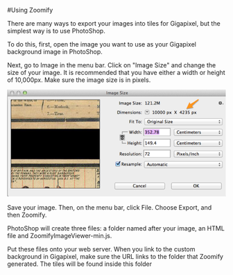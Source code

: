 #Using Zoomify

There are many ways to export your images into tiles for Gigapixel, but the simplest way is to use PhotoShop.

To do this, first, open the image you want to use as your Gigapixel background image in PhotoShop.

Next, go to Image in the menu bar.  Click on "Image Size" and change the size of your image.  It is recommended that you have either a width or height of 10,000px.  Make sure the image size is in pixels.

![alt tag](zoomify-tutorial-image-size.png)

Save your image.  Then, on the menu bar, click File. Choose Export, and then Zoomify.

PhotoShop will create three files: a folder named after your image, an HTML file and ZoomifyImageViewer-min.js.

Put these files onto your web server.  When you link to the custom background in Gigapixel, make sure the URL links to the folder that Zoomify generated.  The tiles will be found inside this folder
